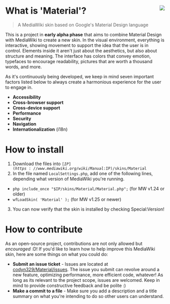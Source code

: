 # What is 'Material'? <img src="https://travis-ci.org/codyn329/Material.svg?branch=master" align="right"/>
> A MediaWiki skin based on Google's Material Design language

This is a project in **early alpha phase** that aims to combine Material Design with MediaWiki to create a new skin. In the visual environment, everything is interactive, showing movement to support the idea that the user is in control. Elements inside it aren't just about the aesthetics, but also about structure and meaning. The interface has colors that convey emotion, typefaces to encourage readability, pictures that are worth a thousand words, and more. 

As it's continuously being developed, we keep in mind seven important factors listed below to always create a harmonious experience for the user to engage in. 
- **Accessibility**  
- **Cross-browser support**
- **Cross-device support**
- **Performance**
- **Security**
- **Navigation**
- **Internationalization** (i18n)

# How to install
1. Download the files into <code>[$IP](https://www.mediawiki.org/wiki/Manual:$IP)/skins/Material</code>
2. In the file named <code>LocalSettings.php</code>, add one of the following lines, depending what version of MediaWiki you're running. 
 * ```php include_once "$IP/skins/Material/Material.php";``` (for MW v1.24 or older) 
 * ```wfLoadSkin( 'Material' );``` (for MW v1.25 or newer)
3. You can now verify that the skin is installed by checking Special:Version!

# How to contribute
As an open-source project, contributions are not only allowed but *encouraged* :D! If you'd like to learn how to help improve this MediaWiki skin, here are some things on what you could do:
* **Submit an issue ticket** - Issues are located at [codyn329/Material/issues](https://github.com/codyn329/Material/issues). The issue you submit can revolve around a new feature, optimizing performance, more efficient code, whatever! As long as its relevant to the project scope, issues are welcomed. Keep in mind to provide constructive feedback and be polite :)
* **Make a commit to a file** - Make sure you add a description and a title summary on what you're intending to do so other users can understand. 

